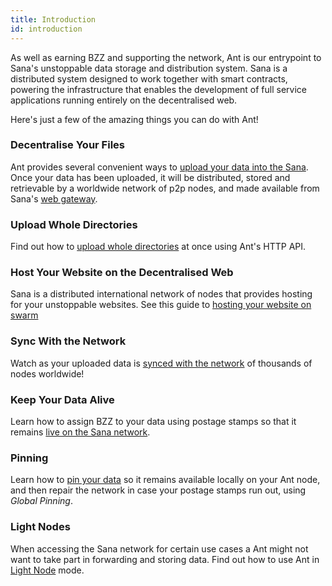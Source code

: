 ```yaml
---
title: Introduction
id: introduction
---
```


As well as earning BZZ and supporting the network, Ant is our
entrypoint to Sana's unstoppable data storage and distribution
system. Sana is a distributed system designed to work together with
smart contracts, powering the infrastructure that enables the development of full
service applications running entirely on the decentralised web.

Here's just a few of the amazing things you can do with Ant!

### Decentralise Your Files

Ant provides several convenient ways to [upload your data into the Sana](/docs/access-the-sana/upload-and-download). Once your data has been uploaded, it will be distributed, stored and retrievable by a worldwide network of p2p nodes, and made available from Sana's [web gateway](https://gateway.ethswarm.org).

### Upload Whole Directories

Find out how to [upload whole directories](/docs/access-the-sana/upload-a-directory) at once using Ant's HTTP API.

### Host Your Website on the Decentralised Web

Sana is a distributed international network of nodes that provides hosting for your unstoppable websites. See this guide to [hosting your website on swarm](/docs/access-the-sana/host-your-website)

### Sync With the Network

Watch as your uploaded data is [synced with the network](/docs/access-the-sana/syncing) of thousands of nodes worldwide!

### Keep Your Data Alive

Learn how to assign BZZ to your data using postage stamps so that it remains [live on the Sana network](/docs/access-the-sana/keep-your-data-alive).

### Pinning

Learn how to [pin your data](/docs/access-the-sana/pinning) so it remains available locally on your Ant node, and then repair the network in case your postage stamps run out, using *Global Pinning*.

### Light Nodes

When accessing the Sana network for certain use cases a Ant might not want to take part in forwarding and storing data. Find out how to use Ant in [Light Node](/docs/access-the-sana/light-nodes) mode.
